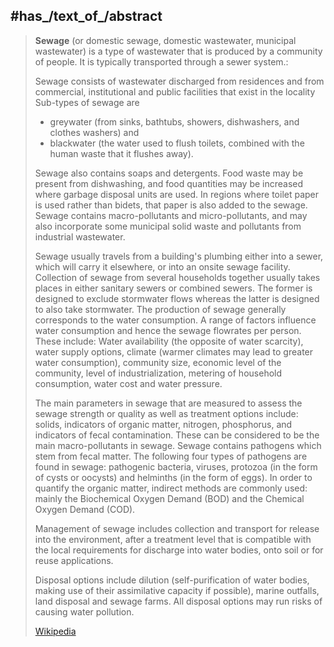 

## #has_/text_of_/abstract 

> **Sewage** (or domestic sewage, domestic wastewater, municipal wastewater) 
> is a type of wastewater that is produced by a community of people. 
> It is typically transported through a sewer system.:  
> 
> Sewage consists of wastewater discharged from residences and from commercial, institutional and public facilities that exist in the locality
> Sub-types of sewage are 
> - greywater (from sinks, bathtubs, showers, dishwashers, and clothes washers) and 
> - blackwater (the water used to flush toilets, combined with the human waste that it flushes away). 
> 
> Sewage also contains soaps and detergents. Food waste may be present from dishwashing, 
> and food quantities may be increased where garbage disposal units are used. 
> In regions where toilet paper is used rather than bidets, that paper is also added to the sewage. 
> Sewage contains macro-pollutants and micro-pollutants, 
> and may also incorporate some municipal solid waste and pollutants from industrial wastewater.
>
> Sewage usually travels from a building's plumbing either into a sewer, 
> which will carry it elsewhere, or into an onsite sewage facility. 
> Collection of sewage from several households together usually takes places in either sanitary sewers or combined sewers. The former is designed to exclude stormwater flows whereas the latter is designed to also take stormwater. The production of sewage generally corresponds to the water consumption. A range of factors influence water consumption and hence the sewage flowrates per person. These include: Water availability (the opposite of water scarcity), water supply options, climate (warmer climates may lead to greater water consumption), community size, economic level of the community, level of industrialization, metering of household consumption, water cost and water pressure.  
>
> The main parameters in sewage that are measured to assess the sewage strength or quality as well as treatment options include: solids, indicators of organic matter, nitrogen, phosphorus, and indicators of fecal contamination.  These can be considered to be the main macro-pollutants in sewage. Sewage contains pathogens which stem from fecal matter. The following four types of pathogens are found in sewage: pathogenic bacteria, viruses, protozoa (in the form of cysts or oocysts) and helminths (in the form of eggs). In order to quantify the organic matter, indirect methods are commonly used: mainly the Biochemical Oxygen Demand (BOD) and the Chemical Oxygen Demand (COD).  
>
> Management of sewage includes collection and transport for release into the environment, 
> after a treatment level that is compatible with the local requirements for discharge into water bodies, 
> onto soil or for reuse applications. 
> 
> Disposal options include dilution (self-purification of water bodies, 
> making use of their assimilative capacity if possible), marine outfalls, land disposal and sewage farms. 
> All disposal options may run risks of causing water pollution.
>
> [Wikipedia](https://en.wikipedia.org/wiki/Sewage)



